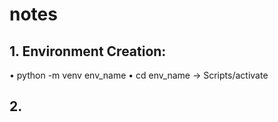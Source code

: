# notes
## 1. Environment Creation:
• python -m venv env_name
• cd env_name -> Scripts/activate

## 2. 

